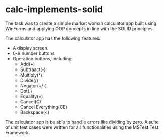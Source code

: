 # calc-implements-solid

The task was to create a simple market woman calculator app built using WinForms and applying OOP concepts in line with the SOLID principles.

The calculator app has the following features:
* A display screen.
* 0-9 number buttons.
* Operation buttons, including:
  * Add(+)
  * Subtraact(-)
  * Multiply(*)
  * Divide(/)
  * Negator(+/-)
  * Dot(.)
  * Equality(=)
  * Cancel(C)
  * Cancel Everything(CE)
  * Backspace(<)
  
The calculator app is be able to handle errors like dividing by zero.
A suite of unit test cases were written for all functionalities using the MSTest Test Framework.

